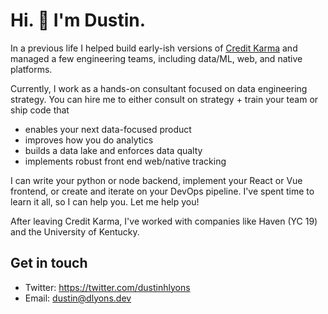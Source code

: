# Hi. 👋 I'm Dustin. 

In a previous life I helped build early-ish versions of <a href="https://www.youtube.com/watch?v=W7YQDnweQIc">Credit Karma</a> and managed a few engineering teams, including data/ML, web, and native platforms. 

Currently, I work as a hands-on consultant focused on data engineering strategy. You can hire me to either consult on strategy + train your team or ship code that

* enables your next data-focused product
* improves how you do analytics
* builds a data lake and enforces data qualty
* implements robust front end web/native tracking

I can write your python or node backend, implement your React or Vue frontend, or create and iterate on your DevOps pipeline. I've spent time to learn it all, so I can help you. Let me help you!

After leaving Credit Karma, I've worked with companies like Haven (YC 19) and the University of Kentucky.

## Get in touch
- Twitter: https://twitter.com/dustinhlyons
- Email: dustin@dlyons.dev
